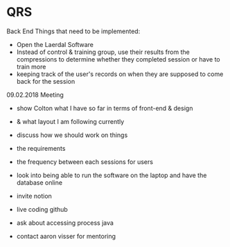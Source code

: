 # QRS

Back End
Things that need to be implemented:
* Open the Laerdal Software 
* Instead of control & training group, use their results from the compressions to determine whether they completed session or have to train more
* keeping track of the user's records on when they are supposed to come back for the session

09.02.2018 Meeting
- show Colton what I have so far in terms of front-end & design
- & what layout I am following currently
- discuss how we should work on things

- the requirements
- the frequency between each sessions for users
- look into being able to run the software on the laptop and have the database online
- invite notion
- live coding github
- ask about accessing process java
- contact aaron visser for mentoring




